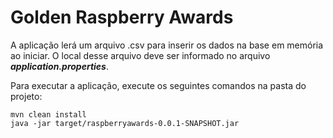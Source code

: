# Golden Raspberry Awards

A aplicação lerá um arquivo .csv para inserir os dados na base em memória ao iniciar. O local desse arquivo deve ser informado no arquivo **_application.properties_**.

Para executar a aplicação, execute os seguintes comandos na pasta do projeto:
```
mvn clean install
java -jar target/raspberryawards-0.0.1-SNAPSHOT.jar
```
